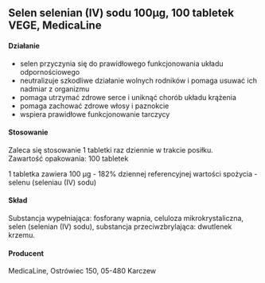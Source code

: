 ## Selen selenian (IV) sodu 100µg, 100 tabletek VEGE, MedicaLine

#### Działanie

- selen przyczynia się do prawidłowego funkcjonowania układu odpornościowego
- neutralizuje szkodliwe działanie wolnych rodników i pomaga usuwać ich nadmiar z organizmu
- pomaga utrzymać zdrowe serce i uniknąć chorób układu krążenia
- pomaga zachować zdrowe włosy i paznokcie
- wspiera prawidłowe funkcjonowanie tarczycy  

#### Stosowanie

Zaleca się stosowanie 1 tabletki raz dziennie w trakcie posiłku.  
Zawartość opakowania: 100 tabletek 

1 tabletka zawiera 100 µg - 182% dziennej referencyjnej wartości spożycia - selenu (seleniau (IV) sodu)

#### Skład

Substancja wypełniająca: fosforany wapnia, celuloza mikrokrystaliczna, selen (selenian (IV) sodu), substancja przeciwzbrylająca: dwutlenek krzemu.

#### Producent
MedicaLine, Ostrówiec 150, 05-480 Karczew